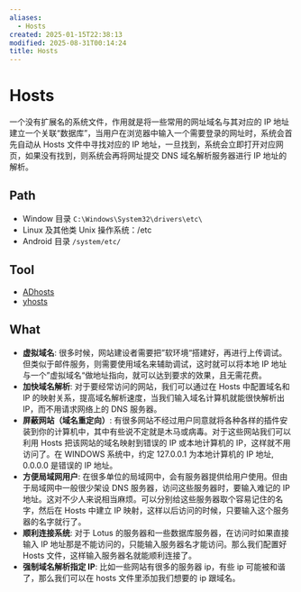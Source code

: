 ```yaml
---
aliases:
  - Hosts
created: 2025-01-15T22:38:13
modified: 2025-08-31T00:14:24
title: Hosts
---
```


# Hosts

一个没有扩展名的系统文件，作用就是将一些常用的网址域名与其对应的 IP 地址建立一个关联“数据库”，当用户在浏览器中输入一个需要登录的网址时，系统会首先自动从 Hosts 文件中寻找对应的 IP 地址，一旦找到，系统会立即打开对应网页，如果没有找到，则系统会再将网址提交 DNS 域名解析服务器进行 IP 地址的解析。

## Path

- Window 目录 `C:\Windows\System32\drivers\etc\`
- Linux 及其他类 Unix 操作系统：/etc
- Android 目录 `/system/etc/`

## Tool

- [ADhosts](https://github.com/otobtc/ADhosts)
- [yhosts](https://github.com/VeleSila/yhosts)

## What

- **虚拟域名**: 很多时候，网站建设者需要把”软环境“搭建好，再进行上传调试。但类似于邮件服务，则需要使用域名来辅助调试，这时就可以将本地 IP 地址与一个”虚拟域名“做地址指向，就可以达到要求的效果，且无需花费。
- **加快域名解析**: 对于要经常访问的网站，我们可以通过在 Hosts 中配置域名和 IP 的映射关系，提高域名解析速度，当我们输入域名计算机就能很快解析出 IP，而不用请求网络上的 DNS 服务器。
- **屏蔽网站（域名重定向）**: 有很多网站不经过用户同意就将各种各样的插件安装到你的计算机中，其中有些说不定就是木马或病毒。对于这些网站我们可以利用 Hosts 把该网站的域名映射到错误的 IP 或本地计算机的 IP，这样就不用访问了。在 WINDOWS 系统中，约定 127.0.0.1 为本地计算机的 IP 地址, 0.0.0.0 是错误的 IP 地址。
- **方便局域网用户**: 在很多单位的局域网中，会有服务器提供给用户使用。但由于局域网中一般很少架设 DNS 服务器，访问这些服务器时，要输入难记的 IP 地址。这对不少人来说相当麻烦。可以分别给这些服务器取个容易记住的名字，然后在 Hosts 中建立 IP 映射，这样以后访问的时候，只要输入这个服务器的名字就行了。
- **顺利连接系统**: 对于 Lotus 的服务器和一些数据库服务器，在访问时如果直接输入 IP 地址那是不能访问的，只能输入服务器名才能访问。那么我们配置好 Hosts 文件，这样输入服务器名就能顺利连接了。
- **强制域名解析指定 IP**: 比如一些网站有很多的服务器 ip，有些 ip 可能被和谐了，那么我们可以在 hosts 文件里添加我们想要的 ip 跟域名。
